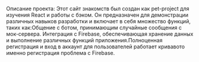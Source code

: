 Описание проекта: Этот сайт знакомств был создан как pet-project для изучения React и работы с бэком. Он предназначен для демонстрации различных навыков разработки и включает в себя множество функций, таких как:Общение с ботом, принимающим случайные сообщения с мок-сервера.
Интеграция с Firebase, обеспечивающая хранение данных и выполнение различных функций приложения.Полноценная регистрация и вход в аккаунт для пользователей работает кривавото именно регистрация проблема с Firebase.
